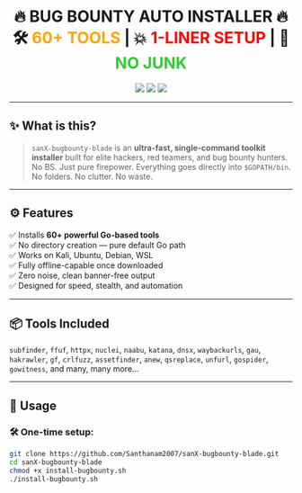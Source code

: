 <h1 align="center">
🔥 BUG BOUNTY AUTO INSTALLER 🔥  
<br>
🛠️ <span style="color:orange">60+ TOOLS</span> | 💥 <span style="color:red">1-LINER SETUP</span> | 🚀 <span style="color:limegreen">NO JUNK</span>
</h1>

<p align="center">
  <img src="https://img.shields.io/badge/Golang-Automated-blue?style=for-the-badge" />
  <img src="https://img.shields.io/badge/BugBounty-Ready-ff69b4?style=for-the-badge" />
  <img src="https://img.shields.io/badge/Tested-Kali%20%7C%20Ubuntu-red?style=for-the-badge" />
</p>

---

## ✨ What is this?

> `sanX-bugbounty-blade` is an **ultra-fast, single-command toolkit installer** built for elite hackers, red teamers, and bug bounty hunters.  
> No BS. Just pure firepower. Everything goes directly into `$GOPATH/bin`. No folders. No clutter. No waste.

---

## ⚙️ Features

✅ Installs **60+ powerful Go-based tools**  
✅ No directory creation — pure default Go path  
✅ Works on Kali, Ubuntu, Debian, WSL  
✅ Fully offline-capable once downloaded  
✅ Zero noise, clean banner-free output  
✅ Designed for speed, stealth, and automation

---

## 📦 Tools Included

`subfinder`, `ffuf`, `httpx`, `nuclei`, `naabu`, `katana`, `dnsx`, `waybackurls`, `gau`, `hakrawler`, `gf`, `crlfuzz`, `assetfinder`, `anew`, `qsreplace`, `unfurl`, `gospider`, `gowitness`, and many, many more...

---

## 🧠 Usage

### 🛠️ One-time setup:
```bash
git clone https://github.com/Santhanam2007/sanX-bugbounty-blade.git
cd sanX-bugbounty-blade
chmod +x install-bugbounty.sh
./install-bugbounty.sh

